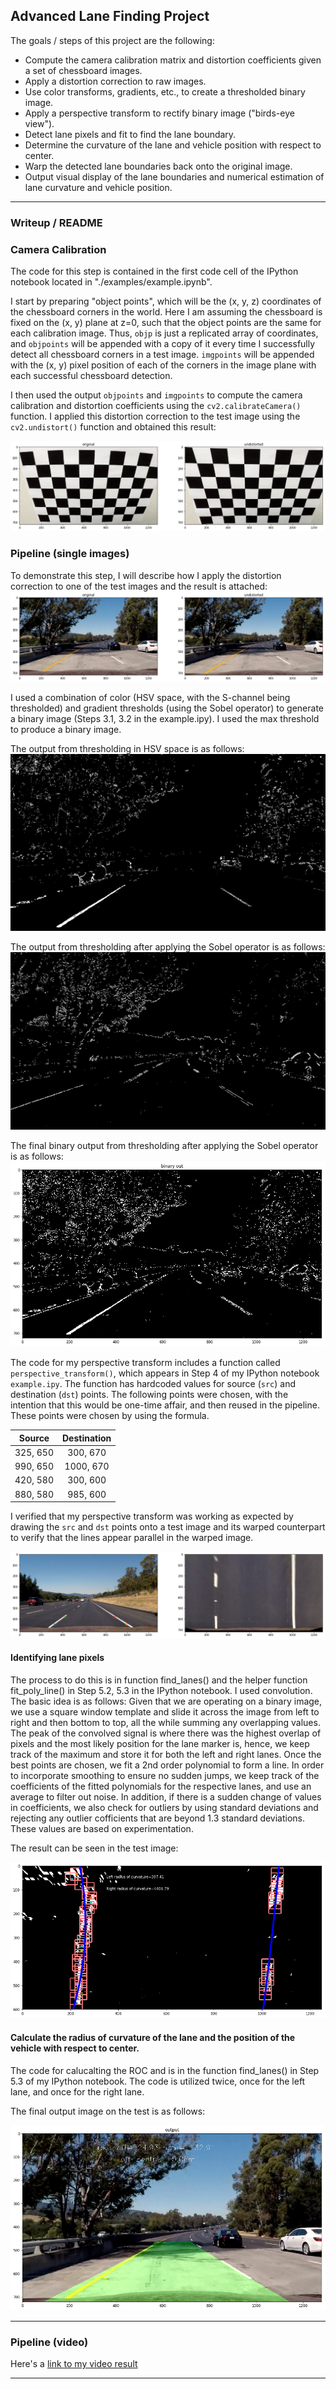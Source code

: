 

 ## Advanced Lane Finding Project

The goals / steps of this project are the following:

* Compute the camera calibration matrix and distortion coefficients given a set of chessboard images.
* Apply a distortion correction to raw images.
* Use color transforms, gradients, etc., to create a thresholded binary image.
* Apply a perspective transform to rectify binary image ("birds-eye view").
* Detect lane pixels and fit to find the lane boundary.
* Determine the curvature of the lane and vehicle position with respect to center.
* Warp the detected lane boundaries back onto the original image.
* Output visual display of the lane boundaries and numerical estimation of lane curvature and vehicle position.

[//]: # (Image References)

[image1]: ./output_images/undistort_chess.png "Undistorted"
[image2]: ./output_images/undistort.png "Road Transformed"
[image3]: ./output_images/s_threshold_img "S-threshold result"
[image4]: ./output_images/sobel_combo "Sobel result"
[image5]: ./output_images/thresholded_combination_1.png "Binary output after thresholding"
[image6]: ./output_images/warped_test.png "Warp test example"
[image7]: ./output_images/fitted_lines_rectangles.png "Fitted lanes with ROC"
[image8]: ./output_images/output_test.png "Output"
[video1]: ./project_video.mp4 "Video"


---

### Writeup / README


### Camera Calibration


The code for this step is contained in the first code cell of the IPython notebook located in "./examples/example.ipynb".

I start by preparing "object points", which will be the (x, y, z) coordinates of the chessboard corners in the world. Here I am assuming the chessboard is fixed on the (x, y) plane at z=0, such that the object points are the same for each calibration image.  Thus, `objp` is just a replicated array of coordinates, and `objpoints` will be appended with a copy of it every time I successfully detect all chessboard corners in a test image.  `imgpoints` will be appended with the (x, y) pixel position of each of the corners in the image plane with each successful chessboard detection.  

I then used the output `objpoints` and `imgpoints` to compute the camera calibration and distortion coefficients using the `cv2.calibrateCamera()` function.  I applied this distortion correction to the test image using the `cv2.undistort()` function and obtained this result: 

![alt text][image1]

### Pipeline (single images)


To demonstrate this step, I will describe how I apply the distortion correction to one of the test images and the result is attached:
![alt text][image2]


I used a combination of color (HSV space, with the S-channel being thresholded) and gradient thresholds (using the Sobel operator) to generate a binary image (Steps 3.1, 3.2 in the example.ipy). I used the max threshold to produce a binary image. 
 
The output from thresholding in HSV space is as follows:
![alt text][image3]

The output from thresholding after applying the Sobel operator is as follows:
![alt text][image4]

The final binary output from thresholding after applying the Sobel operator is as follows:
![alt text][image5]




The code for my perspective transform includes a function called `perspective_transform()`, which appears in Step 4 of my IPython notebook `example.ipy`.  The function has hardcoded values for source (`src`) and destination (`dst`) points.  The following points were chosen, with the intention that this would be one-time affair, and then reused in the pipeline. These points were chosen by using the formula.

| Source        | Destination   | 
|:-------------:|:-------------:| 
| 325, 650      | 300, 670        | 
| 990, 650      | 1000, 670      |
| 420, 580     | 300, 600      |
| 880, 580      | 985, 600        |

I verified that my perspective transform was working as expected by drawing the `src` and `dst` points onto a test image and its warped counterpart to verify that the lines appear parallel in the warped image.

![alt text][image6]

#### Identifying lane pixels

The process to do this is in function find_lanes() and the helper function fit_poly_line() in Step 5.2, 5.3 in the IPython notebook. 
I used convolution. The basic idea is as follows: 
Given that we are operating on a binary image, we use a square window template and slide it across the image from left to right and then bottom to top, all the while summing any overlapping values. 
The peak of the convolved signal is where there was the highest overlap of pixels and the most likely position for the lane marker is, hence, we keep track of the maximum and store it for both the left and right lanes. Once the best points are chosen, we fit a 2nd order polynomial to form a line. In order to incorporate smoothing to ensure no sudden jumps, we keep track of the coefficients of the fitted polynomials for the respective lanes, and use an average to filter out noise. In addition, if there is a sudden change of values 
in coefficients, we also check for outliers by using standard deviations and rejecting any outlier cofficients that are beyond 1.3 standard deviations. These values are based on experimentation. 
 
The result can be seen in the test image:
 
![alt text][image7]

#### Calculate the radius of curvature of the lane and the position of the vehicle with respect to center.

The code for calucalting the ROC and is in the function find_lanes() in Step 5.3 of my IPython notebook. The code is utilized twice, once for the left lane, and once for the right lane. 

The final output image on the test is as follows: 

![alt text][image8]

---

### Pipeline (video)


Here's a [link to my video result](./examples/output_video.mp4)

---

